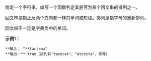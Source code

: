 给定一个字符串，编写一个函数判定其是否为某个回文串的排列之一。

回文串是指正反两个方向都一样的单词或短语。排列是指字母的重新排列。

回文串不一定是字典当中的单词。



**示例1：**

    
    
    **输入： "**tactcoa"
    **输出：** true（排列有"tacocat"、"atcocta"，等等）
    



